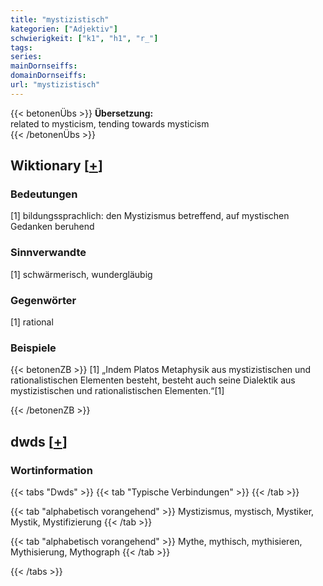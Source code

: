 ```yaml
---
title: "mystizistisch"
kategorien: ["Adjektiv"]
schwierigkeit: ["k1", "h1", "r_"]
tags:
series:
mainDornseiffs:
domainDornseiffs:
url: "mystizistisch"
---
```


{{< betonenÜbs >}}
**Übersetzung:**  
related to mysticism, tending towards mysticism  
{{< /betonenÜbs >}}

## Wiktionary [[+](https://de.wiktionary.org/wiki/mystizistisch)]

### Bedeutungen
[1] bildungssprachlich: den Mystizismus betreffend, auf mystischen Gedanken beruhend  

### Sinnverwandte
[1] schwärmerisch, wundergläubig  

### Gegenwörter
[1] rational  

### Beispiele
{{< betonenZB >}}
[1] „Indem Platos Metaphysik aus mystizistischen und rationalistischen Elementen besteht, besteht auch seine Dialektik aus mystizistischen und rationalistischen Elementen.“[1]  

{{< /betonenZB >}}


## dwds [[+](https://www.dwds.de/wb/mystizistisch)]

### Wortinformation
{{< tabs "Dwds" >}}
{{< tab "Typische Verbindungen" >}}
{{< /tab >}}

{{< tab "alphabetisch vorangehend" >}}
Mystizismus, mystisch, Mystiker, Mystik, Mystifizierung
{{< /tab >}}

{{< tab "alphabetisch vorangehend" >}}
Mythe, mythisch, mythisieren, Mythisierung, Mythograph
{{< /tab >}}

{{< /tabs >}}

